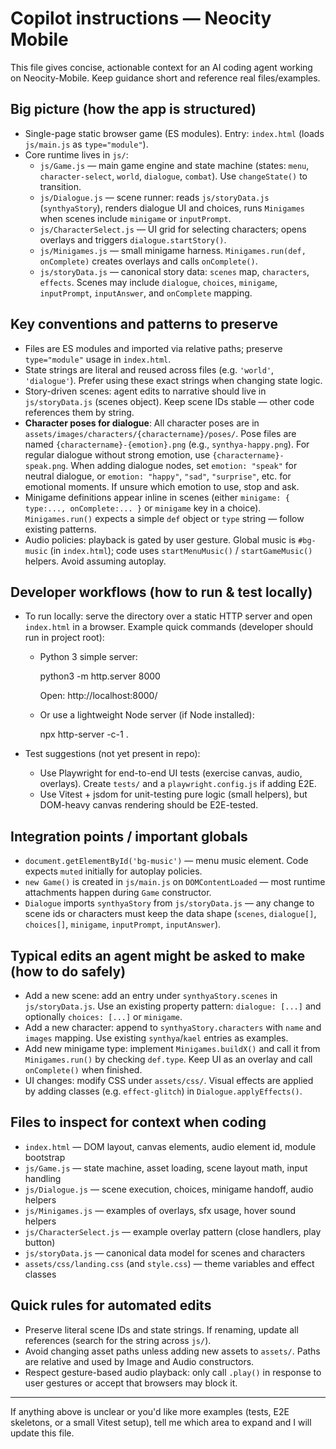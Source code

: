 # Copilot instructions — Neocity Mobile

This file gives concise, actionable context for an AI coding agent working on Neocity-Mobile. Keep guidance short and reference real files/examples.

## Big picture (how the app is structured)
- Single-page static browser game (ES modules). Entry: `index.html` (loads `js/main.js` as `type="module"`).
- Core runtime lives in `js/`:
  - `js/Game.js` — main game engine and state machine (states: `menu`, `character-select`, `world`, `dialogue`, `combat`). Use `changeState()` to transition.
  - `js/Dialogue.js` — scene runner: reads `js/storyData.js` (`synthyaStory`), renders dialogue UI and choices, runs `Minigames` when scenes include `minigame` or `inputPrompt`.
  - `js/CharacterSelect.js` — UI grid for selecting characters; opens overlays and triggers `dialogue.startStory()`.
  - `js/Minigames.js` — small minigame harness. `Minigames.run(def, onComplete)` creates overlays and calls `onComplete()`.
  - `js/storyData.js` — canonical story data: `scenes` map, `characters`, `effects`. Scenes may include `dialogue`, `choices`, `minigame`, `inputPrompt`, `inputAnswer`, and `onComplete` mapping.

## Key conventions and patterns to preserve
- Files are ES modules and imported via relative paths; preserve `type="module"` usage in `index.html`.
- State strings are literal and reused across files (e.g. `'world'`, `'dialogue'`). Prefer using these exact strings when changing state logic.
- Story-driven scenes: agent edits to narrative should live in `js/storyData.js` (scenes object). Keep scene IDs stable — other code references them by string.
- **Character poses for dialogue**: All character poses are in `assets/images/characters/{charactername}/poses/`. Pose files are named `{charactername}-{emotion}.png` (e.g., `synthya-happy.png`). For regular dialogue without strong emotion, use `{charactername}-speak.png`. When adding dialogue nodes, set `emotion: "speak"` for neutral dialogue, or `emotion: "happy"`, `"sad"`, `"surprise"`, etc. for emotional moments. If unsure which emotion to use, stop and ask.
- Minigame definitions appear inline in scenes (either `minigame: { type:..., onComplete:... }` or `minigame` key in a choice). `Minigames.run()` expects a simple `def` object or `type` string — follow existing patterns.
- Audio policies: playback is gated by user gesture. Global music is `#bg-music` (in `index.html`); code uses `startMenuMusic()` / `startGameMusic()` helpers. Avoid assuming autoplay.

## Developer workflows (how to run & test locally)
- To run locally: serve the directory over a static HTTP server and open `index.html` in a browser. Example quick commands (developer should run in project root):

  - Python 3 simple server:

    python3 -m http.server 8000

    Open: http://localhost:8000/

  - Or use a lightweight Node server (if Node installed):

    npx http-server -c-1 .

- Test suggestions (not yet present in repo):
  - Use Playwright for end-to-end UI tests (exercise canvas, audio, overlays). Create `tests/` and a `playwright.config.js` if adding E2E.
  - Use Vitest + jsdom for unit-testing pure logic (small helpers), but DOM-heavy canvas rendering should be E2E-tested.

## Integration points / important globals
- `document.getElementById('bg-music')` — menu music element. Code expects `muted` initially for autoplay policies.
- `new Game()` is created in `js/main.js` on `DOMContentLoaded` — most runtime attachments happen during `Game` constructor.
- `Dialogue` imports `synthyaStory` from `js/storyData.js` — any change to scene ids or characters must keep the data shape (`scenes`, `dialogue[]`, `choices[]`, `minigame`, `inputPrompt`, `inputAnswer`).

## Typical edits an agent might be asked to make (how to do safely)
- Add a new scene: add an entry under `synthyaStory.scenes` in `js/storyData.js`. Use an existing property pattern: `dialogue: [...]` and optionally `choices: [...]` or `minigame`.
- Add a new character: append to `synthyaStory.characters` with `name` and `images` mapping. Use existing `synthya`/`kael` entries as examples.
- Add new minigame type: implement `Minigames.buildX()` and call it from `Minigames.run()` by checking `def.type`. Keep UI as an overlay and call `onComplete()` when finished.
- UI changes: modify CSS under `assets/css/`. Visual effects are applied by adding classes (e.g. `effect-glitch`) in `Dialogue.applyEffects()`.

## Files to inspect for context when coding
- `index.html` — DOM layout, canvas elements, audio element id, module bootstrap
- `js/Game.js` — state machine, asset loading, scene layout math, input handling
- `js/Dialogue.js` — scene execution, choices, minigame handoff, audio helpers
- `js/Minigames.js` — examples of overlays, sfx usage, hover sound helpers
- `js/CharacterSelect.js` — example overlay pattern (close handlers, play button)
- `js/storyData.js` — canonical data model for scenes and characters
- `assets/css/landing.css` (and `style.css`) — theme variables and effect classes

## Quick rules for automated edits
- Preserve literal scene IDs and state strings. If renaming, update all references (search for the string across `js/`).
- Avoid changing asset paths unless adding new assets to `assets/`. Paths are relative and used by Image and Audio constructors.
- Respect gesture-based audio playback: only call `.play()` in response to user gestures or accept that browsers may block it.

---
If anything above is unclear or you'd like more examples (tests, E2E skeletons, or a small Vitest setup), tell me which area to expand and I will update this file.
